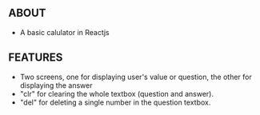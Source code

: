 ## ABOUT
* A basic calulator in Reactjs

## FEATURES
* Two screens, one for displaying user's value or question, the other for displaying the answer 
* "clr" for clearing the whole textbox (question and answer).
* "del" for deleting a single number in the question textbox.
